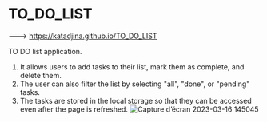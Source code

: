 # TO_DO_LIST 
---> https://katadjina.github.io/TO_DO_LIST

TO DO list application. 

1. It allows users to add tasks to their list, mark them as complete, and delete them. 
2. The user can also filter the list by selecting "all", "done", or "pending" tasks. 
3. The tasks are stored in the local storage so that they can be accessed even after the page is refreshed.
![Capture d’écran 2023-03-16 145045](https://user-images.githubusercontent.com/94002120/225638164-21c5bf18-43bc-4a51-a409-d5b702913d98.jpg)
